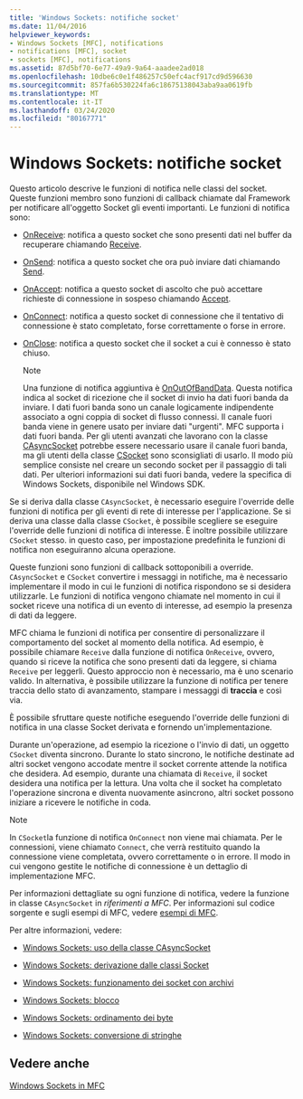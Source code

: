 ```yaml
---
title: 'Windows Sockets: notifiche socket'
ms.date: 11/04/2016
helpviewer_keywords:
- Windows Sockets [MFC], notifications
- notifications [MFC], socket
- sockets [MFC], notifications
ms.assetid: 87d5bf70-6e77-49a9-9a64-aaadee2ad018
ms.openlocfilehash: 10dbe6c0e1f486257c50efc4acf917cd9d596630
ms.sourcegitcommit: 857fa6b530224fa6c18675138043aba9aa0619fb
ms.translationtype: MT
ms.contentlocale: it-IT
ms.lasthandoff: 03/24/2020
ms.locfileid: "80167771"
---
```

# <a name="windows-sockets-socket-notifications"></a>Windows Sockets: notifiche socket

Questo articolo descrive le funzioni di notifica nelle classi del socket. Queste funzioni membro sono funzioni di callback chiamate dal Framework per notificare all'oggetto Socket gli eventi importanti. Le funzioni di notifica sono:

- [OnReceive](../mfc/reference/casyncsocket-class.md#onreceive): notifica a questo socket che sono presenti dati nel buffer da recuperare chiamando [Receive](../mfc/reference/casyncsocket-class.md#receive).

- [OnSend](../mfc/reference/casyncsocket-class.md#onsend): notifica a questo socket che ora può inviare dati chiamando [Send](../mfc/reference/casyncsocket-class.md#send).

- [OnAccept](../mfc/reference/casyncsocket-class.md#onaccept): notifica a questo socket di ascolto che può accettare richieste di connessione in sospeso chiamando [Accept](../mfc/reference/casyncsocket-class.md#accept).

- [OnConnect](../mfc/reference/casyncsocket-class.md#onconnect): notifica a questo socket di connessione che il tentativo di connessione è stato completato, forse correttamente o forse in errore.

- [OnClose](../mfc/reference/casyncsocket-class.md#onclose): notifica a questo socket che il socket a cui è connesso è stato chiuso.

    > [!NOTE]
    >  Una funzione di notifica aggiuntiva è [OnOutOfBandData](../mfc/reference/casyncsocket-class.md#onoutofbanddata). Questa notifica indica al socket di ricezione che il socket di invio ha dati fuori banda da inviare. I dati fuori banda sono un canale logicamente indipendente associato a ogni coppia di socket di flusso connessi. Il canale fuori banda viene in genere usato per inviare dati "urgenti". MFC supporta i dati fuori banda. Per gli utenti avanzati che lavorano con la classe [CAsyncSocket](../mfc/reference/casyncsocket-class.md) potrebbe essere necessario usare il canale fuori banda, ma gli utenti della classe [CSocket](../mfc/reference/csocket-class.md) sono sconsigliati di usarlo. Il modo più semplice consiste nel creare un secondo socket per il passaggio di tali dati. Per ulteriori informazioni sui dati fuori banda, vedere la specifica di Windows Sockets, disponibile nel Windows SDK.

Se si deriva dalla classe `CAsyncSocket`, è necessario eseguire l'override delle funzioni di notifica per gli eventi di rete di interesse per l'applicazione. Se si deriva una classe dalla classe `CSocket`, è possibile scegliere se eseguire l'override delle funzioni di notifica di interesse. È inoltre possibile utilizzare `CSocket` stesso. in questo caso, per impostazione predefinita le funzioni di notifica non eseguiranno alcuna operazione.

Queste funzioni sono funzioni di callback sottoponibili a override. `CAsyncSocket` e `CSocket` convertire i messaggi in notifiche, ma è necessario implementare il modo in cui le funzioni di notifica rispondono se si desidera utilizzarle. Le funzioni di notifica vengono chiamate nel momento in cui il socket riceve una notifica di un evento di interesse, ad esempio la presenza di dati da leggere.

MFC chiama le funzioni di notifica per consentire di personalizzare il comportamento del socket al momento della notifica. Ad esempio, è possibile chiamare `Receive` dalla funzione di notifica `OnReceive`, ovvero, quando si riceve la notifica che sono presenti dati da leggere, si chiama `Receive` per leggerli. Questo approccio non è necessario, ma è uno scenario valido. In alternativa, è possibile utilizzare la funzione di notifica per tenere traccia dello stato di avanzamento, stampare i messaggi di **traccia** e così via.

È possibile sfruttare queste notifiche eseguendo l'override delle funzioni di notifica in una classe Socket derivata e fornendo un'implementazione.

Durante un'operazione, ad esempio la ricezione o l'invio di dati, un oggetto `CSocket` diventa sincrono. Durante lo stato sincrono, le notifiche destinate ad altri socket vengono accodate mentre il socket corrente attende la notifica che desidera. Ad esempio, durante una chiamata di `Receive`, il socket desidera una notifica per la lettura. Una volta che il socket ha completato l'operazione sincrona e diventa nuovamente asincrono, altri socket possono iniziare a ricevere le notifiche in coda.

> [!NOTE]
> In `CSocket`la funzione di notifica `OnConnect` non viene mai chiamata. Per le connessioni, viene chiamato `Connect`, che verrà restituito quando la connessione viene completata, ovvero correttamente o in errore. Il modo in cui vengono gestite le notifiche di connessione è un dettaglio di implementazione MFC.

Per informazioni dettagliate su ogni funzione di notifica, vedere la funzione in classe `CAsyncSocket` in *riferimenti a MFC*. Per informazioni sul codice sorgente e sugli esempi di MFC, vedere [esempi di MFC](../overview/visual-cpp-samples.md#mfc-samples).

Per altre informazioni, vedere:

- [Windows Sockets: uso della classe CAsyncSocket](../mfc/windows-sockets-using-class-casyncsocket.md)

- [Windows Sockets: derivazione dalle classi Socket](../mfc/windows-sockets-deriving-from-socket-classes.md)

- [Windows Sockets: funzionamento dei socket con archivi](../mfc/windows-sockets-how-sockets-with-archives-work.md)

- [Windows Sockets: blocco](../mfc/windows-sockets-blocking.md)

- [Windows Sockets: ordinamento dei byte](../mfc/windows-sockets-byte-ordering.md)

- [Windows Sockets: conversione di stringhe](../mfc/windows-sockets-converting-strings.md)

## <a name="see-also"></a>Vedere anche

[Windows Sockets in MFC](../mfc/windows-sockets-in-mfc.md)
